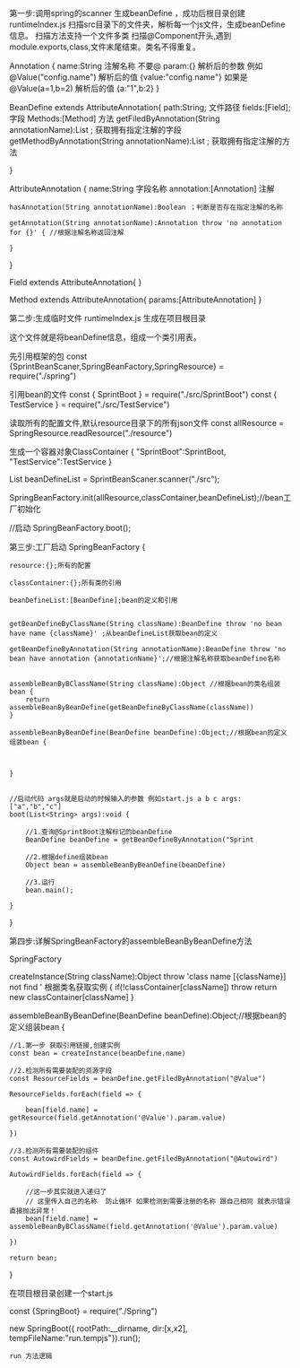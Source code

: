 第一步:调用spring的scanner  生成beanDefine ，成功后根目录创建runtimeIndex.js
扫描src目录下的文件夹，解析每一个js文件，生成beanDefine信息。
扫描方法支持一个文件多类
扫描@Component开头,遇到  module.exports,class,文件末尾结束。类名不得重复。

Annotation {
	name:String 注解名称 不要@
	param:{} 解析后的参数 例如 @Value("config.name") 解析后的值 {value:"config.name"} 如果是@Value(a=1,b=2) 解析后的值 {a:"1",b:2}
}

BeanDefine extends AttributeAnnotation{
	path:String;  文件路径
	fields:[Field]; 字段
	Methods:[Method] 方法
	getFiledByAnnotation(String annotationName):List<Field> ; 获取拥有指定注解的字段
	getMethodByAnnotation(String annotationName):List<Method> ; 获取拥有指定注解的方法

}

AttributeAnnotation {
	name:String 字段名称
	annotation:[Annotation] 注解

	hasAnnotation(String annotationName):Boolean ；判断是否存在指定注解的名称

	getAnnotation(String annotationName):Annotation throw 'no annotation for {}' { //根据注解名称返回注解

	}
}

Field extends AttributeAnnotation{
}

Method extends AttributeAnnotation{
	params:[AttributeAnnotation]
}



第二步:生成临时文件 runtimeIndex.js 生成在项目根目录

这个文件就是将beanDefine信息，组成一个类引用表。

先引用框架的包
const {SprintBeanScaner,SpringBeanFactory,SpringResource} = require("./spring")

引用bean的文件
const { SprintBoot } = require("./src/SprintBoot")
const { TestService } = require("./src/TestService")

读取所有的配置文件,默认resource目录下的所有json文件
const allResource = SpringResource.readResource("./resource")

生成一个容器对象ClassContainer
{
	"SprintBoot":SprintBoot,
	"TestService":TestService
}


List<BeanDefine> beanDefineList = SprintBeanScaner.scanner("./src");


SpringBeanFactory.init(allResource,classContainer,beanDefineList);//bean工厂初始化


//启动
SpringBeanFactory.boot();


第三步:工厂启动
SpringBeanFactory {

	resource:{};所有的配置

	classContainer:{};所有类的引用

	beanDefineList:[BeanDefine];bean的定义和引用


	getBeanDefineByClassName(String className):BeanDefine throw 'no bean have name {className}' ;从beanDefineList获取bean的定义

	getBeanDefineByAnnotation(String annotationName):BeanDefine throw 'no bean have annotation {annotationName}';//根据注解名称获取beanDefine名称


	assembleBeanByBClassName(String className):Object //根据bean的类名组装bean {
		return assembleBeanByBeanDefine(getBeanDefineByClassName(className))
	}

	assembleBeanByBeanDefine(BeanDefine beanDefine):Object;//根据bean的定义组装bean {



	}


	//启动代码 args就是启动的时候输入的参数 例如start.js a b c args:["a","b","c"]
	boot(List<String> args):void {

		//1.查询@SprintBoot注解标记的beanDefine
		BeanDefine beanDefine = getBeanDefineByAnnotation("Sprint

		//2.根据define组装bean
		Object bean = assembleBeanByBeanDefine(beanDefine)

		//3.运行
		bean.main();

	}



}


第四步:详解SpringBeanFactory的assembleBeanByBeanDefine方法

SpringFactory



createInstance(String className):Object   throw 'class name [{className}] not find ' 根据类名获取实例 {
	if(!classContainer[className])
		throw 
	return new classContainer[className]
}


assembleBeanByBeanDefine(BeanDefine beanDefine):Object;//根据bean的定义组装bean {

	//1.第一步 获取引用链接,创建实例
	const bean = createInstance(beanDefine.name)

	//2.检测所有需要装配的资源字段
	const ResourceFields = beanDefine.getFiledByAnnotation("@Value")

	ResourceFields.forEach(field => {

		bean[field.name] = getResource(field.getAnnotation('@Value').param.value)

	})

	//3.检测所有需要装配的组件
	const AutowirdFields = beanDefine.getFiledByAnnotation("@Autowird")

	AutowirdFields.forEach(field => {

		//这一步其实就进入递归了
		// 这里传入自己的名称  防止循环 如果检测到需要注册的名称 跟自己相同 就表示错误 直接抛出异常！
		bean[field.name] = assembleBeanByBClassName(field.getAnnotation('@Value').param.value)

	})

	return bean;
}




在项目根目录创建一个start.js

const {SpringBoot} = require("./Spring")

new SpringBoot({
	rootPath:__dirname,
	dir:[x,x2],
	tempFileName:"run.tempjs"}).run();


	run 方法逻辑






